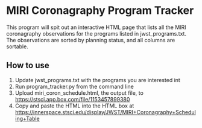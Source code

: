 # MIRI Coronagraphy Program Tracker

This program will spit out an interactive HTML page that lists all the MIRI coronagraphy observations for the programs listed in jwst_programs.txt.
The observations are sorted by planning status, and all columns are sortable.

## How to use

1. Update jwst_programs.txt with the programs you are interested int
2. Run program_tracker.py from the command line
3. Upload miri_coron_schedule.html, the output file, to https://stsci.app.box.com/file/1153457899380
4. Copy and paste the HTML into the HTML box at https://innerspace.stsci.edu/display/JWST/MIRI+Coronagraphy+Scheduling+Table